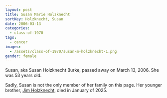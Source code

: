 ```yaml
---
layout: post
title: Susan Marie Holzknecht
sortKey: Holzknecht, Susan
date: 2006-03-13
categories:
  - class-of-1970
tags:
  - cancer
images:
  - /assets/class-of-1970/susan-m-holzknecht-1.png
gender: female
---
```

Susan, aka Susan Holzknecht Burke, passed away on March 13, 2006. She was 53 years old. 

S﻿adly, Susan is not the only member of her family on this page. Her younger brother, [Jim Holzknecht](https://ihsmemorial.org/class-of-1981/james-p-jim-holzknecht/), died in January of 2025.